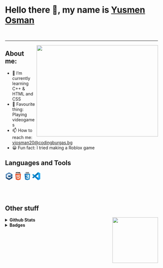 # Hello there 👋, my name is [Yusmen Osman](https://github.com/YIOsman20/)
<br>
<hr>
 <img  align="right" height="300" width="400" alt="" src="https://i.pinimg.com/originals/f9/13/57/f9135788c6aeeec438abb986f283936c.gif" />


## About me:
- 🌱 I’m currently learning C++ & HTML and CSS
- 👾 Favourite thing: Playing videogames
- 📫 How to reach me: yiosman20@codingburgas.bg
- 😀 Fun fact: I tried making a Roblox game
## Languages and Tools

<code><img alt="CPP" width="26px" src="https://raw.githubusercontent.com/github/explore/80688e429a7d4ef2fca1e82350fe8e3517d3494d/topics/cpp/cpp.png" ></code>
<code><img alt="HTML5" width="26px" src="https://raw.githubusercontent.com/github/explore/80688e429a7d4ef2fca1e82350fe8e3517d3494d/topics/html/html.png" ></code>
<code><img alt="CSS3" width="26px" src="https://raw.githubusercontent.com/github/explore/80688e429a7d4ef2fca1e82350fe8e3517d3494d/topics/css/css.png" ></code>
<code><img alt="Visual Studio Code" width="26px" src="https://raw.githubusercontent.com/github/explore/80688e429a7d4ef2fca1e82350fe8e3517d3494d/topics/visual-studio-code/visual-studio-code.png"></code>

<br>
<br>


## Other stuff
<img  align="right" height="150" width="150" alt="" src="https://cliply.co/wp-content/uploads/2019/07/371906770_HITTING_TARGET_400x400.gif" />
 

<details>	
  <summary><b>Github Stats</b></summary>

![Grade](https://github-readme-stats.vercel.app/api?username=YIOsman20&show_icons=true&theme=radical&count_private=true)
</details>

<details>
  <summary><b> Badges</b></summary>
  
<code><img alt="CPP" width="200px" src="https://images.credly.com/size/680x680/images/fd092703-61db-4e9f-9c7c-2211d44ca87d/MOS_Word.png" ></code>
 <code><img alt="CPP" width="200px" src="https://images.credly.com/size/680x680/images/241488f4-9110-41aa-804e-51a8f8ba430d/MTA-Introduction_to_Programming_Using_HTML_and_CSS-600x600.png" ></code>
   

</details> 



